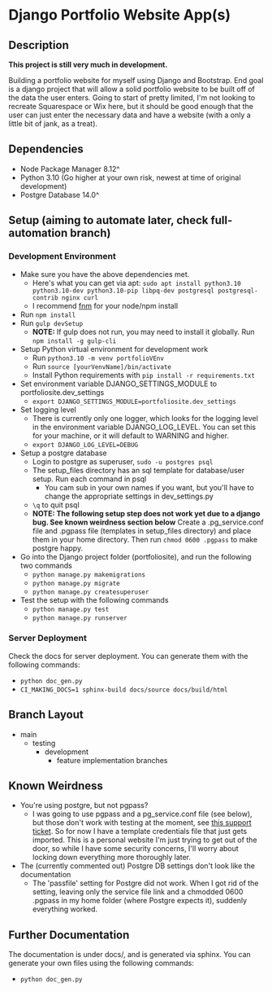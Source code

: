 # Django Portfolio Website App(s)

## Description

**This project is still very much in development.**

Building a portfolio website for myself using Django and Bootstrap. End goal is a django project that will allow a solid portfolio website to be built off of the data the user enters. Going to start of pretty limited, I'm not looking to recreate Squarespace or Wix here, but it should be good enough that the user can just enter the necessary data and have a website (with a only a little bit of jank, as a treat).

## Dependencies

- Node Package Manager 8.12^
- Python 3.10 (Go higher at your own risk, newest at time of original development)
- Postgre Database 14.0^

## Setup (aiming to automate later, check full-automation branch)

### Development Environment

- Make sure you have the above dependencies met.
  - Here's what you can get via apt: `sudo apt install python3.10 python3.10-dev python3.10-pip libpq-dev postgresql postgresql-contrib nginx curl`
  - I recommend [fnm](https://github.com/Schniz/fnm#using-a-script-macoslinux) for your node/npm install
- Run `npm install`
- Run `gulp devSetup`
  - **NOTE:** If gulp does not run, you may need to install it globally. Run `npm install -g gulp-cli`
- Setup Python virtual environment for development work
  - Run `python3.10 -m venv portfolioVEnv`
  - Run `source [yourVenvName]/bin/activate`
  - Install Python requirements with `pip install -r requirements.txt`
- Set environment variable DJANGO_SETTINGS_MODULE to portfoliosite.dev_settings
  - `export DJANGO_SETTINGS_MODULE=portfoliosite.dev_settings`
- Set logging level
  - There is currently only one logger, which looks for the logging level in the environment variable
  DJANGO_LOG_LEVEL. You can set this for your machine, or it will default to WARNING and higher.
  - `export DJANGO_LOG_LEVEL=DEBUG`
- Setup a postgre database
  - Login to postgre as superuser, `sudo -u postgres psql`
  - The setup_files directory has an sql template for database/user setup. Run each command in psql
    - You cam sub in your own names if you want, but you'll have to change the appropriate settings in dev_settings.py
  - `\q` to quit psql
  - **NOTE: The following setup step does not work yet due to a django bug. See known weirdness section below**  Create a .pg_service.conf file and .pgpass file (templates in setup_files directory) and place them in your home directory. Then run `chmod 0600 .pgpass` to make postgre happy.
- Go into the Django project folder (portfoliosite), and run the following two commands
  - `python manage.py makemigrations`
  - `python manage.py migrate`
  - `python manage.py createsuperuser`
- Test the setup with the following commands
  - `python manage.py test`
  - `python manage.py runserver`

### Server Deployment

Check the docs for server deployment. You can generate them with the following commands:

- `python doc_gen.py`
- `CI_MAKING_DOCS=1 sphinx-build docs/source docs/build/html`

## Branch Layout

- main
  - testing
    - development
      - feature implementation branches

## Known Weirdness

- You're using postgre, but not pgpass?
  - I was going to use pgpass and a pg_service.conf file (see below), but those don't work with testing at the moment, see [this support ticket](https://code.djangoproject.com/ticket/33685). So for now I have a template credentials file that just gets imported. This is a personal website I'm just trying
  to get out of the door, so while I have some security concerns, I'll worry about locking down everything more thoroughly later.
- The (currently commented out) Postgre DB settings don't look like the documentation
  - The 'passfile' setting for Postgre did not work. When I got rid of the setting, leaving only the service file link and a chmodded 0600 .pgpass in my home folder (where Postgre expects it), suddenly everything worked.

## Further Documentation

The documentation is under docs/, and is generated via sphinx.
You can generate your own files using the following commands:

- `python doc_gen.py`
